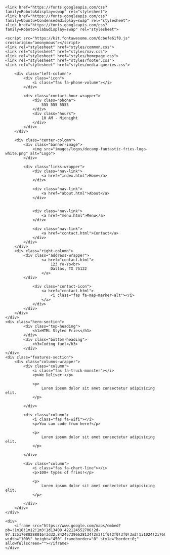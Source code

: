 <!DOCTYPE html>
<html>
<head>
    <meta charset="utf-8" />
    <title>Homepage</title>
    <meta name="viewport" content="width=device-width, initial-scale=1">

    <link href="https://fonts.googleapis.com/css?family=Roboto&display=swap" rel="stylesheet">
    <link href="https://fonts.googleapis.com/css?family=Ubuntu+Condensed&display=swap" rel="stylesheet">
    <link href="https://fonts.googleapis.com/css?family=Roboto+Slab&display=swap" rel="stylesheet">

    <script src="https://kit.fontawesome.com/6cbefe61f0.js" crossorigin="anonymous"></script>
    <link rel="stylesheet" href="styles/common.css">
    <link rel="stylesheet" href="styles/nav.css">
    <link rel="stylesheet" href="styles/homepage.css">
    <link rel="stylesheet" href="styles/footer.css">
    <link rel="stylesheet" href="styles/media-queries.css">

    
</head>
<body>
    
   <div class="navigation-wrapper">

        <div class="left-column">
            <div class="icon">
                <i class="fas fa-phone-volume"></i>
            </div>

            <div class="contact-hour-wrapper">
                <div class="phone">
                    555 555 5555
                </div>
                <div class="hours">
                    10 AM - Midnight
                </div>
            </div>
        </div>

        <div class="center-colomn">
            <div class="banner-image">
                <img src="images/logos/decamp-fantastic-fries-logo-white.png" alt="Logo">
            </div>

            <div class="links-wrapper">
                <div class="nav-link">
                    <a href="index.html">Home</a>
                </div>
            
                <div class="nav-link">
                    <a href="about.html">About</a>
                </div>
        
            
                <div class="nav-link">
                    <a href="menu.html">Menu</a>
                </div>
            
                <div class="nav-link">
                    <a href="contact.html">Contact</a>
                </div>
            </div>
        </div>
        <div class="right-column">
            <div class="address-wrapper">
                    <a href="contact.html">
                        123 Yo-Yo<br>
                        Dallas, TX 75122
                    </a>
            </div>
        
                <div class="contact-icon">
                    <a href="contact.html">
                        <i class="fas fa-map-marker-alt"></i>
                    </a>
                </div>
            </div>
        </div>
    </div>
    <div class="hero-section">
            <div class="top-heading">
                <h1>HTML Styled Fries</h1>
            </div>
            <div class="bottom-heading">
                <h3>Coding fuel</h3>
            </div>
    </div>
    <div class="features-section">
        <div class="columns-wrapper">
            <div class="column">
                <i class="fas fa-truck-monster"></i>
                <p>We Deliver!</p>

                <p>
                    Lorem ipsum dolor sit amet consectetur adipisicing elit.
                </p>

            </div>

            <div class="column">
                <i class="fas fa-wifi"></i>
                <p>You can code from here!</p>

                <p>
                    Lorem ipsum dolor sit amet consectetur adipisicing elit.
                </p>

            </div>

            <div class="column">
                <i class="fas fa-chart-line"></i>
                <p>100+ types of fries!</p>

                <p>
                    Lorem ipsum dolor sit amet consectetur adipisicing elit.
                </p>

            </div>
        </div>
    </div>

    <div>
        <iframe src="https://www.google.com/maps/embed?pb=!1m18!1m12!1m3!1d13408.422124552706!2d-97.12517080288016!3d32.842457396628134!2m3!1f0!2f0!3f0!3m2!1i1024!2i768!4f13.1!3m3!1m2!1s0x864e7fa9c03c455b%3A0xfa22e14ad1c494cf!2sCheddar&#39;s%20Scratch%20Kitchen!5e0!3m2!1sen!2sus!4v1576524963675!5m2!1sen!2sus" width="100%" height="450" frameborder="0" style="border:0;" allowfullscreen=""></iframe>
    </div>
    
</body>
</html>
